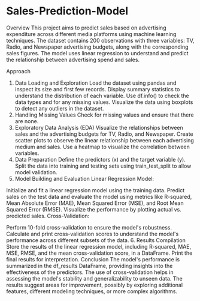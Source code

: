 # Sales-Prediction-Model
Overview
This project aims to predict sales based on advertising expenditure across different media platforms using machine learning techniques. The dataset contains 200 observations with three variables: TV, Radio, and Newspaper advertising budgets, along with the corresponding sales figures. The model uses linear regression to understand and predict the relationship between advertising spend and sales.

Approach
1. Data Loading and Exploration
Load the dataset using pandas and inspect its size and first few records.
Display summary statistics to understand the distribution of each variable.
Use df.info() to check the data types and for any missing values.
Visualize the data using boxplots to detect any outliers in the dataset.
2. Handling Missing Values
Check for missing values and ensure that there are none.
3. Exploratory Data Analysis (EDA)
Visualize the relationships between sales and the advertising budgets for TV, Radio, and Newspaper.
Create scatter plots to observe the linear relationship between each advertising medium and sales.
Use a heatmap to visualize the correlation between variables.
4. Data Preparation
Define the predictors (x) and the target variable (y).
Split the data into training and testing sets using train_test_split to allow model validation.
5. Model Building and Evaluation
Linear Regression Model:

Initialize and fit a linear regression model using the training data.
Predict sales on the test data and evaluate the model using metrics like R-squared, Mean Absolute Error (MAE), Mean Squared Error (MSE), and Root Mean Squared Error (RMSE).
Visualize the performance by plotting actual vs. predicted sales.
Cross-Validation:

Perform 10-fold cross-validation to ensure the model's robustness.
Calculate and print cross-validation scores to understand the model's performance across different subsets of the data.
6. Results Compilation
Store the results of the linear regression model, including R-squared, MAE, MSE, RMSE, and the mean cross-validation score, in a DataFrame.
Print the final results for interpretation.
Conclusion
The model's performance is summarized in the df_results DataFrame, providing insights into the effectiveness of the predictors. The use of cross-validation helps in assessing the model's stability and generalizability to unseen data. The results suggest areas for improvement, possibly by exploring additional features, different modeling techniques, or more complex algorithms.
